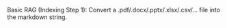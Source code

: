 Basic RAG (Indexing Step 1): Convert a .pdf/.docx/.pptx/.xlsx/.csv/... file into the markdown string.
